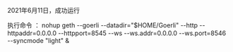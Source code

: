 2021年6月11日，成功运行



执行命令 ：
nohup geth --goerli --datadir="$HOME/Goerli" --http --httpaddr=0.0.0.0 --httpport=8545 --ws --ws.addr=0.0.0.0  --ws.port=8546  --syncmode "light" &  
